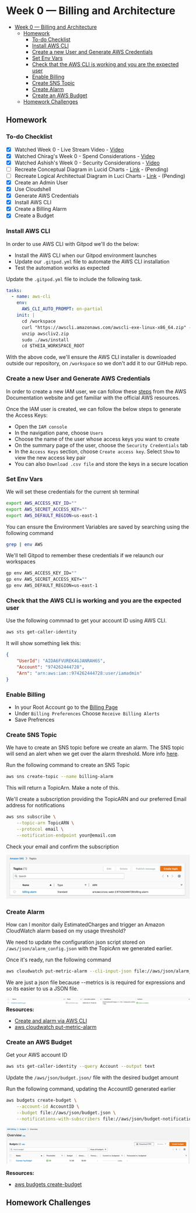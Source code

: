 # Week 0 — Billing and Architecture

- [Week 0 — Billing and Architecture](#week-0--billing-and-architecture)
  - [Homework](#homework)
    - [To-do Checklist](#to-do-checklist)
    - [Install AWS CLI](#install-aws-cli)
    - [Create a new User and Generate AWS Credentials](#create-a-new-user-and-generate-aws-credentials)
    - [Set Env Vars](#set-env-vars)
    - [Check that the AWS CLI is working and you are the expected user](#check-that-the-aws-cli-is-working-and-you-are-the-expected-user)
    - [Enable Billing](#enable-billing)
    - [Create SNS Topic](#create-sns-topic)
    - [Create Alarm](#create-alarm)
    - [Create an AWS Budget](#create-an-aws-budget)
  - [Homework Challenges](#homework-challenges)

## Homework

### To-do Checklist

- [x] Watched Week 0 - Live Stream Video - [Video](https://www.youtube.com/live/SG8blanhAOg?feature=share)
- [x] Watched Chirag's Week 0 - Spend Considerations - [Video](https://youtu.be/OVw3RrlP-sI)
- [x] Watched Ashish's Week 0 - Security Considerations - [Video](https://youtu.be/4EMWBYVggQI)
- [ ] Recreate Conceptual Diagram in Lucid Charts - [Link](.) - (Pending)
- [ ] Recreate Logical Architectual Diagram in Luci Charts - [Link](.) - (Pending)
- [x] Create an Admin User
- [x] Use Cloudshell
- [x] Generate AWS Credentials
- [x] Install AWS CLI
- [x] Create a Billing Alarm
- [x] Create a Budget

### Install AWS CLI

In order to use AWS CLI with Gitpod we'll do the below:

- Install the AWS CLI when our Gitpod environment launches
- Update our `.gitpod.yml` file to automate the AWS CLI installation
- Test the automation works as expected

Update the `.gitpod.yml` file to include the following task.

```yml
tasks:
  - name: aws-cli
    env:
      AWS_CLI_AUTO_PROMPT: on-partial
    init: |
      cd /workspace
      curl "https://awscli.amazonaws.com/awscli-exe-linux-x86_64.zip" -o "awscliv2.zip"
      unzip awscliv2.zip
      sudo ./aws/install
      cd $THEIA_WORKSPACE_ROOT
```

With the above code, we'll ensure the AWS CLI installer is downloaded outside our repository, on `/workspace` so we don't add it to our GitHub repo.

### Create a new User and Generate AWS Credentials

In order to create a new IAM user, we can follow these [steps](https://docs.aws.amazon.com/IAM/latest/UserGuide/id_users_create.html) from the AWS Documentation website and get familiar with the official AWS resources.

Once the IAM user is created, we can follow the below steps to generate the Access Keys:

- Open the `IAM console`
- In the navigation pane, choose `Users`
- Choose the name of the user whose access keys you want to create
- On the summary page of the user, choose the `Security Credentials` tab
- In the `Access Keys` section, choose `Create access key`. Select `Show` to view the new access key pair
- You can also `Download .csv file` and store the keys in a secure location
  
### Set Env Vars

We will set these credentials for the current sh terminal

```sh
export AWS_ACCESS_KEY_ID=""
export AWS_SECRET_ACCESS_KEY=""
export AWS_DEFAULT_REGION=us-east-1
```

You can ensure the Environment Variables are saved by searching using the following command

```sh
grep | env AWS
```

We'll tell Gitpod to remember these credentials if we relaunch our workspaces

```sh
gp env AWS_ACCESS_KEY_ID=""
gp env AWS_SECRET_ACCESS_KEY=""
gp env AWS_DEFAULT_REGION=us-east-1
```

### Check that the AWS CLI is working and you are the expected user

Use the following commnad to get your account ID using AWS CLI.

```sh
aws sts get-caller-identity
```

It will show something liek this:

```json
{
    "UserId": "AIDA6FVUREK4GJANRAH6S",
    "Account": "974262444728",
    "Arn": "arn:aws:iam::974262444728:user/iamadmin"
}
```

### Enable Billing

- In your Root Account go to the [Billing Page](https://console.aws.amazon.com/billing/)
- Under `Billing Preferences` Choose `Receive Billing Alerts`
- Save Prefrences

### Create SNS Topic

We have to create an SNS topic before we create an alarm. The SNS topic will send an alert when we get over the alarm threshold. More info [here](https://docs.aws.amazon.com/cli/latest/reference/sns/create-topic.html).

Run the following command to create an SNS Topic

```sh
aws sns create-topic --name billing-alarm
```

This will return a TopicArn. Make a note of this.

We'll create a subscription providing the TopicARN and our preferred Email address for notifications

```sh
aws sns subscribe \
    --topic-arn TopicARN \
    --protocol email \
    --notification-endpoint your@email.com
```

Check your email and confirm the subscription

![SNS Topic](assets/SNS%20Topic.jpg)

### Create Alarm

How can I monitor daily EstimatedCharges and trigger an Amazon CloudWatch alarm based on my usage threshold?

We need to update the configuration json script stored on `/aws/json/alarm_config.json` with the TopicArn we generated earlier.

Once it's ready, run the following command

```sh
aws cloudwatch put-metric-alarm --cli-input-json file://aws/json/alarm_config.json
```

We are just a json file because --metrics is is required for expressions and so its easier to us a JSON file.

![Alarm](assets/Alarm.jpg)
**Resources:**

- [Create and alarm via AWS CLI](https://aws.amazon.com/premiumsupport/knowledge-center/cloudwatch-estimatedcharges-alarm/)
- [aws cloudwatch put-metric-alarm](https://docs.aws.amazon.com/cli/latest/reference/cloudwatch/put-metric-alarm.html)

### Create an AWS Budget

Get your AWS account ID

```sh
aws sts get-caller-identity --query Account --output text
```

Update the `/aws/json/budget.json/` file with the desired budget amount

Run the following command, updating the AccountID generated earlier

```sh
aws budgets create-budget \
    --account-id AccountID \
    --budget file://aws/json/budget.json \
    --notifications-with-subscribers file://aws/json/budget-notifications-with-subscribers.json
```

![Budget](assets/Budget.jpg)

**Resources:**

- [aws budgets create-budget](https://docs.aws.amazon.com/cli/latest/reference/budgets/create-budget.html)

## Homework Challenges
